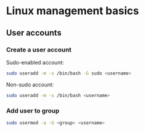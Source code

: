 # Linux management basics

## User accounts

### Create a user account

Sudo-enabled account:

```bash
sudo useradd -m -s /bin/bash -G sudo <username>
```

Non-sudo account:

```bash
sudo useradd -m -s /bin/bash <username>
```

### Add user to group

```bash
sudo usermod -a -G <group> <username>
```
